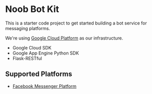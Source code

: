 # Noob Bot Kit
This is a starter code project to get started building a bot service for messaging platforms. 

We're using [Google Cloud Platform](http://cloud.google.com) as our infrastructure.

- Google Cloud SDK
- Google App Engine Python SDK
- Flask-RESTful

## Supported Platforms
- [Facebook Messenger Platform](https://developers.facebook.com/docs/messenger-platform)
